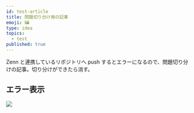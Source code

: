 ```yaml
---
id: test-article
title: 問題切り分け用の記事
emoji: 🖼️
type: idea
topics:
  - test
published: true
---
```


Zenn と連携しているリポジトリへ push するとエラーになるので、問題切り分けの記事。切り分けができたら消す。

## エラー表示

![](https://images.microcms-assets.io/assets/1fff6177c5c74aac8d5158dc17492c92/c5f6a3162860436d9e481d689dbba334/Untitled.png?auto=compress%2Cformat)
